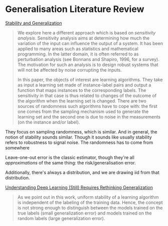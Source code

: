 # Generalisation Literature Review


[Stability and Generalization](https://www.jmlr.org/papers/volume2/bousquet02a/bousquet02a.pdf)

> We explore here a different approach which is based on *sensitivity analysis*. Sensitivity analysis aims at determining how much the variation of the input can influence the output of a system. It has been applied to many areas such as statistics and mathematical programming. In the latter domain, it is often referred to as perturbation analysis (see Bonnans and Shapiro, 1996, for a survey). The motivation for such an analysis is to design robust systems that will not be affected by noise corrupting the inputs.
> 
> In this paper, the objects of interest are learning algorithms. They take as input a learning set made of instance-label pairs and output a function that maps instances to the corresponding labels. The sensitivity in that case is thus related to changes of the outcome of the algorithm when the learning set is changed. There are two sources of randomness such algorithms have to cope with: the first one comes from the sampling mechanism used to generate the learning set and the second one is due to noise in the measurements (on the instance and/or label).

They focus on sampling randomness, which is similar. And in general, the notion of stability sounds similar. Though it sounds like usually stability refers to robustness to signal noise. The randomness has to come from somewhere

Leave-one-out error is the classic estimator, though they're all *approximations* of the same thing: the risk/generalisation error.

Additionally, there's always a distribution, and we are drawing iid from that distribution.

[Understanding Deep Learning (Still) Requires Rethinking Generalization](https://dl.acm.org/doi/pdf/10.1145/3446776)

> As we point out in this work, uniform stability of a learning algorithm is independent of the labeling of the training data. Hence, the concept is not strong enough to distinguish between the models trained on the true labels (small generalization error) and models trained on the random labels (large generalization error).

